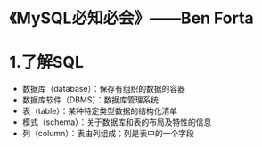 # 《MySQL必知必会》——Ben Forta
# 1.了解SQL
* 数据库（database）：保存有组织的数据的容器
* 数据库软件（DBMS）：数据库管理系统
* 表（table）：某种特定类型数据的结构化清单
* 模式（schema）：关于数据库和表的布局及特性的信息
* 列（column）：表由列组成；列是表中的一个字段